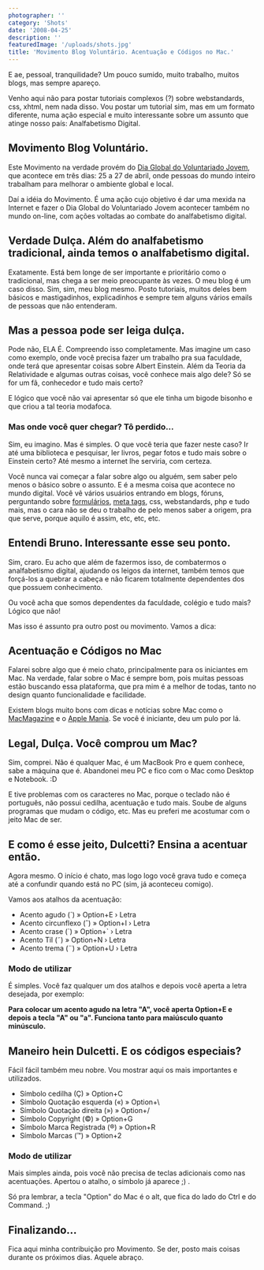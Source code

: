 ```yaml
---
photographer: ''
category: 'Shots'
date: '2008-04-25'
description: ''
featuredImage: '/uploads/shots.jpg'
title: 'Movimento Blog Voluntário. Acentuação e Códigos no Mac.'
---
```


E ae, pessoal, tranquilidade? Um pouco sumido, muito trabalho, muitos blogs, mas sempre apareço.

Venho aqui não para postar tutoriais complexos (?) sobre webstandards, css, xhtml, nem nada disso. Vou postar um tutorial sim, mas em um formato diferente, numa ação especial e muito interessante sobre um assunto que atinge nosso país: Analfabetismo Digital.

## Movimento Blog Voluntário.

Este Movimento na verdade provém do [Dia Global do Voluntariado Jovem](http://www.diaglobal.org.br/), que acontece em três dias: 25 a 27 de abril, onde pessoas do mundo inteiro trabalham para melhorar o ambiente global e local.

Daí a idéia do Movimento. É uma ação cujo objetivo é dar uma mexida na Internet e fazer o Dia Global do Voluntariado Jovem acontecer também no mundo on-line, com ações voltadas ao combate do analfabetismo digital.

## Verdade Dulça. Além do analfabetismo tradicional, ainda temos o analfabetismo digital.

Exatamente. Está bem longe de ser importante e prioritário como o tradicional, mas chega a ser meio preocupante às vezes. O meu blog é um caso disso. Sim, sim, meu blog mesmo. Posto tutoriais, muitos deles bem básicos e mastigadinhos, explicadinhos e sempre tem alguns vários emails de pessoas que não entenderam.

## Mas a pessoa pode ser leiga dulça.

Pode não, ELA É. Compreendo isso completamente. Mas imagine um caso como exemplo, onde você precisa fazer um trabalho pra sua faculdade, onde terá que apresentar coisas sobre Albert Einstein. Além da Teoria da Relatividade e algumas outras coisas, você conhece mais algo dele? Só se for um fã, conhecedor e tudo mais certo?

E lógico que você não vai apresentar só que ele tinha um bigode bisonho e que criou a tal teoria modafoca.

### Mas onde você quer chegar? Tô perdido...

Sim, eu imagino. Mas é simples. O que você teria que fazer neste caso? Ir até uma biblioteca e pesquisar, ler livros, pegar fotos e tudo mais sobre o Einstein certo? Até mesmo a internet lhe serviria, com certeza.

Você nunca vai começar a falar sobre algo ou alguém, sem saber pelo menos o básico sobre o assunto. E é a mesma coisa que acontece no mundo digital. Você vê vários usuários entrando em blogs, fóruns, perguntando sobre [formulários](/formulario-em-php), [meta tags](/quais-e-como-utilizar-as-meta-tags-na-sua-pagina), css, webstandards, php e tudo mais, mas o cara não se deu o trabalho de pelo menos saber a origem, pra que serve, porque aquilo é assim, etc, etc, etc.

## Entendi Bruno. Interessante esse seu ponto.

Sim, craro. Eu acho que além de fazermos isso, de combatermos o analfabetismo digital, ajudando os leigos da internet, também temos que forçá-los a quebrar a cabeça e não ficarem totalmente dependentes dos que possuem conhecimento.

Ou você acha que somos dependentes da faculdade, colégio e tudo mais? Lógico que não!

Mas isso é assunto pra outro post ou movimento. Vamos a dica:

## Acentuação e Códigos no Mac

Falarei sobre algo que é meio chato, principalmente para os iniciantes em Mac. Na verdade, falar sobre o Mac é sempre bom, pois muitas pessoas estão buscando essa plataforma, que pra mim é a melhor de todas, tanto no design quanto funcionalidade e facilidade.

Existem blogs muito bons com dicas e notícias sobre Mac como o [MacMagazine](http://macmagazine.com.br/blog/) e o [Apple Mania](http://applemania.info/). Se você é iniciante, deu um pulo por lá.

## Legal, Dulça. Você comprou um Mac?

Sim, comprei. Não é qualquer Mac, é um MacBook Pro e quem conhece, sabe a máquina que é. Abandonei meu PC e fico com o Mac como Desktop e Notebook. :D

E tive problemas com os caracteres no Mac, porque o teclado não é português, não possui cedilha, acentuação e tudo mais. Soube de alguns programas que mudam o código, etc. Mas eu preferi me acostumar com o jeito Mac de ser.

## E como é esse jeito, Dulcetti? Ensina a acentuar então.

Agora mesmo. O início é chato, mas logo logo você grava tudo e começa até a confundir quando está no PC (sim, já aconteceu comigo).

Vamos aos atalhos da acentuação:

- Acento agudo (´) » Option+E › Letra
- Acento circunflexo (ˆ) » Option+I › Letra
- Acento crase (\`) » Option+\` › Letra
- Acento Til (˜) » Option+N › Letra
- Acento trema (¨) » Option+U › Letra

### Modo de utilizar

É simples. Você faz qualquer um dos atalhos e depois você aperta a letra desejada, por exemplo:

**Para colocar um acento agudo na letra "A", você aperta Option+E e depois a tecla "A" ou "a". Funciona tanto para maiúsculo quanto minúsculo.**

## Maneiro hein Dulcetti. E os códigos especiais?

Fácil fácil também meu nobre. Vou mostrar aqui os mais importantes e utilizados.

- Símbolo cedilha (Ç) » Option+C
- Símbolo Quotação esquerda («) » Option+\\
- Símbolo Quotação direita (») » Option+/
- Símbolo Copyright (©) » Option+G
- Símbolo Marca Registrada (®) » Option+R
- Símbolo Marcas (™) » Option+2

### Modo de utilizar

Mais simples ainda, pois você não precisa de teclas adicionais como nas acentuações. Apertou o atalho, o símbolo já aparece ;) .

Só pra lembrar, a tecla "Option" do Mac é o alt, que fica do lado do Ctrl e do Command. ;)

## Finalizando...

Fica aqui minha contribuição pro Movimento. Se der, posto mais coisas durante os próximos dias. Aquele abraço.
